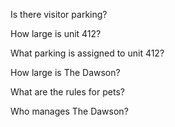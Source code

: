 Is there visitor parking?

How large is unit 412?

What parking is assigned to unit 412?

How large is The Dawson?

What are the rules for pets?

Who manages The Dawson?
